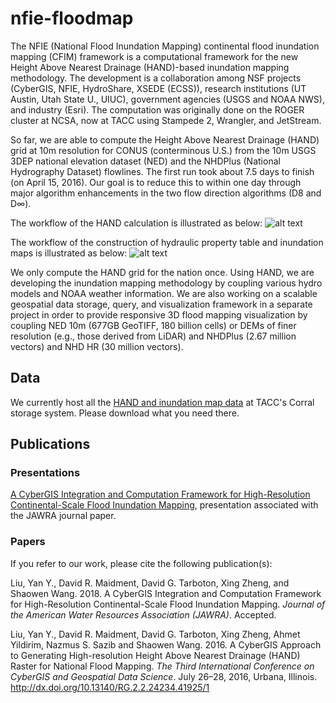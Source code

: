 # nfie-floodmap
The NFIE (National Flood Inundation Mapping) continental flood inundation mapping (CFIM) framework is a computational framework for the new Height Above Nearest Drainage (HAND)-based inundation mapping methodology. The development is a collaboration among NSF projects (CyberGIS, NFIE, HydroShare, XSEDE (ECSS)), research institutions (UT Austin, Utah State U., UIUC), government agencies (USGS and NOAA NWS), and industry (Esri). The computation was originally done on the ROGER cluster at NCSA, now at TACC using Stampede 2, Wrangler, and JetStream.

So far, we are able to compute the Height Above Nearest Drainage (HAND) grid at 10m resolution for CONUS (conterminous U.S.) from the 10m USGS 3DEP national elevation dataset (NED) and the NHDPlus (National Hydrography Dataset) flowlines. The first run took about 7.5 days to finish (on April 15, 2016). Our goal is to reduce this to within one day through major algorithm enhancements in the two flow direction algorithms (D8 and D$\infty$).

The workflow of the HAND calculation is illustrated as below:
![alt text](https://web.corral.tacc.utexas.edu/nfiedata/docs/hand-workflow.png)

The workflow of the construction of hydraulic property table and inundation maps is illustrated as below:
![alt text](https://web.corral.tacc.utexas.edu/nfiedata/docs/inunmap-workflow.png) 

We only compute the HAND grid for the nation once. Using HAND, we are developing the inundation mapping methodology by coupling various hydro models and NOAA weather information. We are also working on a scalable geospatial data storage, query, and visualization framework in a separate project in order to provide responsive 3D flood mapping visualization by coupling NED 10m (677GB GeoTIFF, 180 billion cells) or DEMs of finer resolution (e.g., those derived from LiDAR) and NHDPlus (2.67 million vectors) and NHD HR (30 million vectors).

## Data
We currently host all the [HAND and inundation map data](https://web.corral.tacc.utexas.edu/nfiedata/) at TACC's Corral storage system. Please download what you need there.

## Publications
### Presentations
[A CyberGIS Integration and Computation Framework for High-Resolution Continental-Scale Flood Inundation Mapping](https://web.corral.tacc.utexas.edu/nfiedata/docs/NFIE-CFIM-JAWRA-YanLiu-20170619.pdf), presentation associated with the JAWRA journal paper.

### Papers
If you refer to our work, please cite the following publication(s):

Liu, Yan Y., David R. Maidment, David G. Tarboton, Xing Zheng, and Shaowen Wang. 2018. A CyberGIS Integration and Computation Framework for High-Resolution Continental-Scale Flood Inundation Mapping. *Journal of the American Water Resources Association (JAWRA)*. Accepted.

Liu, Yan Y., David R. Maidment, David G. Tarboton, Xing Zheng, Ahmet Yildirim, Nazmus S. Sazib and Shaowen Wang. 2016. A CyberGIS Approach to Generating High-resolution Height Above Nearest Drainage (HAND) Raster for National Flood Mapping. *The Third International Conference on CyberGIS and Geospatial Data Science*. July 26–28, 2016, Urbana, Illinois. http://dx.doi.org/10.13140/RG.2.2.24234.41925/1



